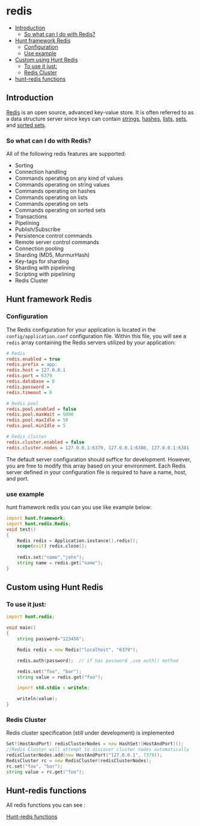 

# redis


  - [Introduction](#introduction)
    - [So what can I do with Redis?](#so-what-can-i-do-with-redis)
  - [Hunt framework Redis](#hunt-framework-redis)
    - [Configuration](#configuration)
    - [Use example](#use-example)
  - [Custom using Hunt Redis](#custom-using-hunt-redis)
    - [To use it just:](#to-use-it-just)
    - [Redis Cluster](#redis-cluster)
  - [hunt-redis functions](#hunt-redis-functions)

<a name="introduction"></a>
## Introduction

[Redis](https://redis.io) is an open source, advanced key-value store. It is often referred to as a data structure server since keys can contain [strings](https://redis.io/topics/data-types#strings), [hashes](https://redis.io/topics/data-types#hashes), [lists](https://redis.io/topics/data-types#lists), [sets](https://redis.io/topics/data-types#sets), and [sorted sets](https://redis.io/topics/data-types#sorted-sets).

<a name="so-what-can-i-do-with-redis"></a>
### So what can I do with Redis?

All of the following redis features are supported:

- Sorting
- Connection handling
- Commands operating on any kind of values
- Commands operating on string values
- Commands operating on hashes
- Commands operating on lists
- Commands operating on sets
- Commands operating on sorted sets
- Transactions
- Pipelining
- Publish/Subscribe
- Persistence control commands
- Remote server control commands
- Connection pooling
- Sharding (MD5, MurmurHash)
- Key-tags for sharding
- Sharding with pipelining
- Scripting with pipelining
- Redis Cluster

<a name="hunt-framework-redis"></a>
## Hunt framework Redis

<a name="configuration"></a>
###  Configuration

The Redis configuration for your application is located in the `config/application.conf` configuration file. Within this file, you will see a `redis` array containing the Redis servers utilized by your application:

```ini
# Redis
redis.enabled = true
redis.prefix = app:
redis.host = 127.0.0.1
redis.port = 6379
redis.database = 0
redis.password = 
redis.timeout = 0

# Redis pool
redis.pool.enabled = false
redis.pool.maxWait = 5000
redis.pool.maxIdle = 50
redis.pool.minIdle = 5

# Redis cluster
redis.cluster.enabled = false
redis.cluster.nodes = 127.0.0.1:6379, 127.0.0.1:6380, 127.0.0.1:6381
```

The default server configuration should suffice for development. However, you are free to modify this array based on your environment. Each Redis server defined in your configuration file is required to have a name, host, and port.


<a name="use-example"></a>
### use example
hunt framework redis you can you use  like example below:

```d
import hunt.framework;
import hunt.redis.Redis;
void test()
{
    Redis redis = Application.instance().redis();
    scope(exit) redis.close();
    
    redis.set("name","john");
    string name = redis.get("name");
}
```

<a name="custom-using-hunt-redis"></a>
## Custom using Hunt Redis

<a name="to-use-it-just"></a>
### To use it just:

```D
import hunt.redis;

void main()
{
    string password="123456";

    Redis redis = new Redis("localhost", "6379");

    redis.auth(password);  // if has password ,use auth() method

    redis.set("foo", "bar");
    string value = redis.get("foo");

    import std.stdio : writeln;

    writeln(value);
}
```

<a name="redis-cluster"></a>
###  Redis Cluster
Redis cluster specification (still under development) is implemented

```d
Set!(HostAndPort) redisClusterNodes = new HashSet!(HostAndPort)();
//Redis Cluster will attempt to discover cluster nodes automatically
redisClusterNodes.add(new HostAndPort("127.0.0.1", 7379));
RedisCluster rc = new RedisCluster(redisClusterNodes);
rc.set("foo", "bar");
string value = rc.get("foo");
```

<a name="hunt-redis-functions"></a>
## Hunt-redis functions
All redis functions you can see :

[Hunt-redis functions](https://github.com/huntlabs/hunt-redis/blob/master/source/hunt/redis/Redis.d)
